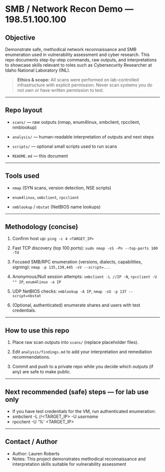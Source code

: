 # SMB / Network Recon Demo — 198.51.100.100

 

## Objective 

Demonstrate safe, methodical network reconnaissance and SMB enumeration used in vulnerability assessment and cyber research. This repo documents step-by-step commands, raw outputs, and interpretations to showcase skills relevant to roles such as Cybersecurity Researcher at Idaho National Laboratory (INL). 

 

> **Ethics & scope:** All scans were performed on lab-controlled infrastructure with explicit permission. Never scan systems you do not own or have written permission to test. 

 

--- 

 

## Repo layout 

- `scans/` — raw outputs (nmap, enum4linux, smbclient, rpcclient, nmblookup) 

- `analysis/` — human-readable interpretation of outputs and next steps 

- `scripts/` — optional small scripts used to run scans 

- `README.md` — this document 

 

--- 

 

## Tools used 

- `nmap` (SYN scans, version detection, NSE scripts)   

- `enum4linux`, `smbclient`, `rpcclient`   

- `nmblookup` / `nbstat` (NetBIOS name lookups)   

 

--- 

 

## Methodology (concise) 

1. Confirm host up: `ping -c 4 <TARGET_IP>`   

2. Fast TCP discovery (top 100 ports): `sudo nmap -sS -Pn --top-ports 100 -T4`   

3. Focused SMB/RPC enumeration (versions, dialects, capabilities, signing): `nmap -p 135,139,445 -sV --script=...`   

4. Anonymous/Null session attempts: `smbclient -L //IP -N`, `rpcclient -U "" IP`, `enum4linux -a IP`   

5. UDP NetBIOS checks: `nmblookup -A IP`, `nmap -sU -p 137 --script=nbstat`   

6. (Optional, authenticated) enumerate shares and users with test credentials. 

 

--- 

 

## How to use this repo 

1. Place raw scan outputs into `scans/` (replace placeholder files).   

2. Edit `analysis/findings.md` to add your interpretation and remediation recommendations.   

3. Commit and push to a private repo while you decide which outputs (if any) are safe to make public. 

 

--- 

 

## Next recommended (safe) steps — for lab use only 

- If you have test credentials for the VM, run authenticated enumeration:
-   smbclient -L //<TARGET_IP> -U *username*
-   rpcclient -U '<username>%<password>' <TARGET_IP>



---



## Contact / Author
- Author: Lauren Roberts
- Notes: This project demonstrates methodical reconnaissance and interpretation skills suitable for vulnerability assessment
